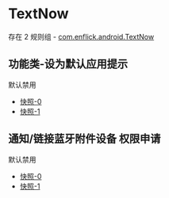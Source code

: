# TextNow

存在 2 规则组 - [com.enflick.android.TextNow](/src/apps/com.enflick.android.TextNow.ts)

## 功能类-设为默认应用提示

默认禁用

- [快照-0](https://i.gkd.li/import/13630460)
- [快照-1](https://i.gkd.li/import/13630463)

## 通知/链接蓝牙附件设备 权限申请

默认禁用

- [快照-0](https://i.gkd.li/import/13657279)
- [快照-1](https://i.gkd.li/import/13657280)

